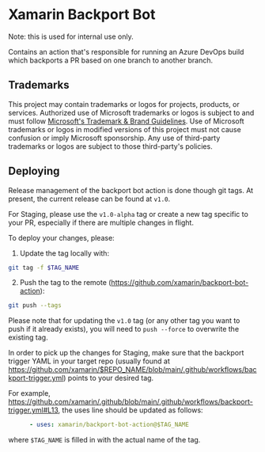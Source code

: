# Xamarin Backport Bot

Note: this is used for internal use only.

Contains an action that's responsible for running an Azure DevOps build which backports a PR based on one branch to another branch.

## Trademarks

This project may contain trademarks or logos for projects, products, or services. Authorized use of Microsoft 
trademarks or logos is subject to and must follow 
[Microsoft's Trademark & Brand Guidelines](https://www.microsoft.com/en-us/legal/intellectualproperty/trademarks/usage/general).
Use of Microsoft trademarks or logos in modified versions of this project must not cause confusion or imply Microsoft sponsorship.
Any use of third-party trademarks or logos are subject to those third-party's policies.


## Deploying

Release management of the backport bot action is done though git tags. At present, the current release can be found at `v1.0`.

For Staging, please use the `v1.0-alpha` tag or create a new tag specific to your PR, especially if there are multiple changes in flight.

To deploy your changes, please:

1. Update the tag locally with:
```bash
git tag -f $TAG_NAME
```

2. Push the tag to the remote (https://github.com/xamarin/backport-bot-action):
```bash
git push --tags
```
Please note that for updating the `v1.0` tag (or any other tag you want to push if it already exists), you will need to `push --force` to overwrite the existing tag.

In order to pick up the changes for Staging, make sure that the backport trigger YAML in your target repo (usually found at https://github.com/xamarin/$REPO_NAME/blob/main/.github/workflows/backport-trigger.yml) points to your desired tag.

For example, https://github.com/xamarin/.github/blob/main/.github/workflows/backport-trigger.yml#L13, the uses line should be updated as follows:
```yaml
      - uses: xamarin/backport-bot-action@$TAG_NAME
```
where `$TAG_NAME` is filled in with the actual name of the tag.
